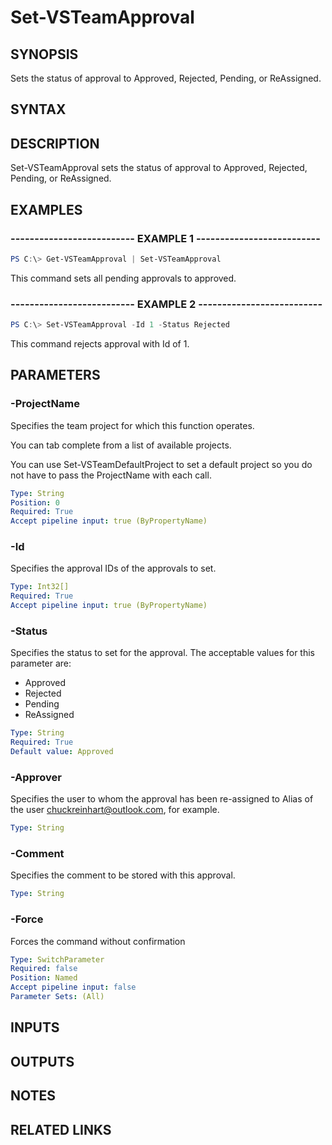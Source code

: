 


# Set-VSTeamApproval

## SYNOPSIS

Sets the status of approval to Approved, Rejected, Pending, or ReAssigned.

## SYNTAX

## DESCRIPTION

Set-VSTeamApproval sets the status of approval to Approved, Rejected, Pending, or ReAssigned.

## EXAMPLES

### -------------------------- EXAMPLE 1 --------------------------

```PowerShell
PS C:\> Get-VSTeamApproval | Set-VSTeamApproval
```

This command sets all pending approvals to approved.

### -------------------------- EXAMPLE 2 --------------------------

```PowerShell
PS C:\> Set-VSTeamApproval -Id 1 -Status Rejected
```

This command rejects approval with Id of 1.

## PARAMETERS

### -ProjectName

Specifies the team project for which this function operates.

You can tab complete from a list of available projects.

You can use Set-VSTeamDefaultProject to set a default project so
you do not have to pass the ProjectName with each call.

```yaml
Type: String
Position: 0
Required: True
Accept pipeline input: true (ByPropertyName)
```

### -Id

Specifies the approval IDs of the approvals to set.

```yaml
Type: Int32[]
Required: True
Accept pipeline input: true (ByPropertyName)
```

### -Status

Specifies the status to set for the approval. The acceptable values for this parameter are:

- Approved
- Rejected
- Pending
- ReAssigned

```yaml
Type: String
Required: True
Default value: Approved
```

### -Approver

Specifies the user to whom the approval has been re-assigned to Alias of the user chuckreinhart@outlook.com, for example.

```yaml
Type: String
```

### -Comment

Specifies the comment to be stored with this approval.

```yaml
Type: String
```

### -Force

Forces the command without confirmation

```yaml
Type: SwitchParameter
Required: false
Position: Named
Accept pipeline input: false
Parameter Sets: (All)
```

## INPUTS

## OUTPUTS

## NOTES

## RELATED LINKS

